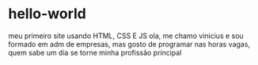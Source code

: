 # hello-world
meu primeiro site usando HTML, CSS E JS
ola, me chamo vinicius e  sou formado em adm de empresas, mas gosto de programar nas horas vagas, quem sabe um dia se torne minha  profissão principal
